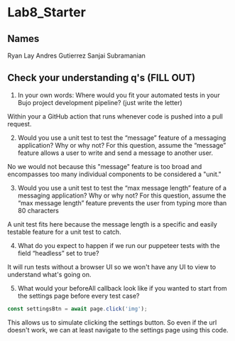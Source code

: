 # Lab8_Starter

## Names
Ryan Lay
Andres Gutierrez
Sanjai Subramanian

## Check your understanding q's (FILL OUT)
1. In your own words: Where would you fit your automated tests in your Bujo project development pipeline? (just write the letter)

Within your a GitHub action that runs whenever code is pushed into a pull request.

2. Would you use a unit test to test the “message” feature of a messaging application? Why or why not? For this question, assume the “message” feature allows a user to write and send a message to another user.

No we would not because this "message" feature is too broad and encompasses too many individual components to be considered a "unit."

3. Would you use a unit test to test the “max message length” feature of a messaging application? Why or why not? For this question, assume the “max message length” feature prevents the user from typing more than 80 characters

A unit test fits here because the message length is a specific and easily testable feature for a unit test to catch.

4. What do you expect to happen if we run our puppeteer tests with the field “headless” set to true?

It will run tests without a browser UI so we won't have any UI to view to understand what's going on.

5. What would your beforeAll callback look like if you wanted to start from the settings page before every test case?

```JavaScript
const settingsBtn = await page.click('img');
```

This allows us to simulate clicking the settings button. So even if the url doesn't work, we can 
at least navigate to the settings page using this code.